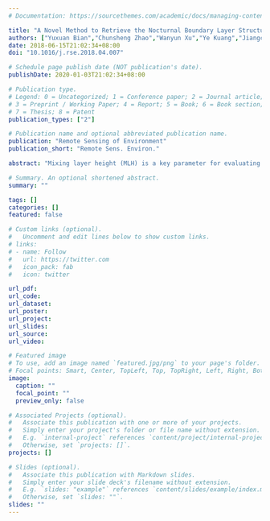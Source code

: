 ```yaml
---
# Documentation: https://sourcethemes.com/academic/docs/managing-content/

title: "A Novel Method to Retrieve the Nocturnal Boundary Layer Structure Based on CCD Laser Aerosol Detection System Measurements"
authors: ["Yuxuan Bian","Chunsheng Zhao","Wanyun Xu","Ye Kuang","Jiangchuan Tao","Wei Wei","Nan Ma","Gang Zhao","Shaopeng Lian","Wangshu Tan","John E. Barnes"]
date: 2018-06-15T21:02:34+08:00
doi: "10.1016/j.rse.2018.04.007"

# Schedule page publish date (NOT publication's date).
publishDate: 2020-01-03T21:02:34+08:00

# Publication type.
# Legend: 0 = Uncategorized; 1 = Conference paper; 2 = Journal article;
# 3 = Preprint / Working Paper; 4 = Report; 5 = Book; 6 = Book section;
# 7 = Thesis; 8 = Patent
publication_types: ["2"]

# Publication name and optional abbreviated publication name.
publication: "Remote Sensing of Environment"
publication_short: "Remote Sens. Environ."

abstract: "Mixing layer height (MLH) is a key parameter for evaluating the transport and diffusion of atmospheric pollu- tants in both air quality forecasting and satellite data retrieval. However, there is a lack of methods for obtaining the nocturnal MLH. In this study, a novel instrument named the charge-coupled device-laser aerosol detection system (CCD-LADS) was developed to study the nocturnal MLH and boundary layer structure from the surface. The system mainly includes a continuous laser and a charge-coupled device camera with a fisheye lens. Structures of atmospheric layers characterized by the CCD-LADS were compared with those measured by a ceilometer. The heights of two atmospheric layers quantified by measurements with the CCD-LADS and the ceilometer show good agreement, with a relative difference of 5%. The results of this comparison demonstrated that the CCD-LADS is capable of distinctly identifying the nocturnal vertical structure of the atmosphere. The advantage of the CCD-LADS in retrieving the nocturnal MLH is that the CCD-LADS can provide the boundary layer structures under 100 m, while the ceilometer and other lidar measurements cannot retrieve the atmo- spheric structures below that altitude. CCD-LADS was deployed in a comprehensive field campaign measuring air pollution in the University of Chinese Academy of Sciences, located at the border between the North China Plain and Yanshan Mountain, during January 2016. The fine characteristics and patterns of the nocturnal boundary layer structures were derived with the CCD-LADS measurements."

# Summary. An optional shortened abstract.
summary: ""

tags: []
categories: []
featured: false

# Custom links (optional).
#   Uncomment and edit lines below to show custom links.
# links:
# - name: Follow
#   url: https://twitter.com
#   icon_pack: fab
#   icon: twitter

url_pdf:
url_code:
url_dataset:
url_poster:
url_project:
url_slides:
url_source:
url_video:

# Featured image
# To use, add an image named `featured.jpg/png` to your page's folder. 
# Focal points: Smart, Center, TopLeft, Top, TopRight, Left, Right, BottomLeft, Bottom, BottomRight.
image:
  caption: ""
  focal_point: ""
  preview_only: false

# Associated Projects (optional).
#   Associate this publication with one or more of your projects.
#   Simply enter your project's folder or file name without extension.
#   E.g. `internal-project` references `content/project/internal-project/index.md`.
#   Otherwise, set `projects: []`.
projects: []

# Slides (optional).
#   Associate this publication with Markdown slides.
#   Simply enter your slide deck's filename without extension.
#   E.g. `slides: "example"` references `content/slides/example/index.md`.
#   Otherwise, set `slides: ""`.
slides: ""
---
```

